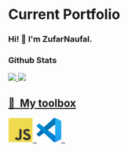 # Current Portfolio
### Hi! 👋 I'm ZufarNaufal.

### Github Stats
<p align="left">
<a href="https://github.com/ZufarNaufal">
<img height="310em" src="https://github-readme-stats.vercel.app/api/top-langs/?username=zufarnaufal&layout=donut-vertical&bg_color=30,ad5389,3c1053&title_color=fff&text_color=fff&langs_count=15&theme=algolia"/>

  <img height="230em" src="https://github-readme-stats-eight-theta.vercel.app/api?username=zufarnaufal&show_icons=true&bg_color=30,e96443,904e95&title_color=fff&text_color=fff&theme=synthwave&include_all_commits=true&count_private=true&langs_count=20"/>
 
  ## 🧰 &nbsp;My toolbox

<img  src="https://raw.githubusercontent.com/devicons/devicon/1119b9f84c0290e0f0b38982099a2bd027a48bf1/icons/javascript/javascript-original.svg" alt="JavaScript" width="50" height="50"/> &nbsp;<img  src="https://raw.githubusercontent.com/devicons/devicon/1119b9f84c0290e0f0b38982099a2bd027a48bf1/icons/vscode/vscode-original.svg" alt="VSCode" width="50" height="50"/> &nbsp;

</a>
</p>
